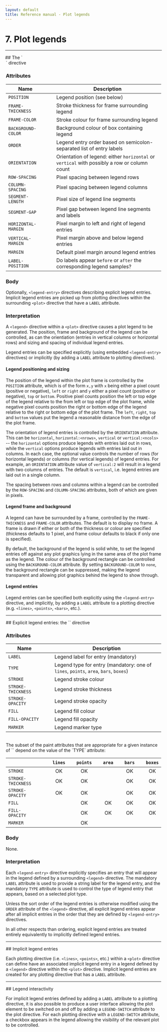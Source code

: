 ```yaml
---
layout: default
title: Reference manual - Plot legends
---
```


# 7. Plot legends

<hr>
## The `<legend>` directive

### Attributes

|Name               |&nbsp;&nbsp;&nbsp;|Description|
|-------------------|-|----------------------------|
|`POSITION`         | |Legend position (see below)|
|`FRAME-THICKNESS`  | |Stroke thickness for frame surrounding legend|
|`FRAME-COLOR`      | |Stroke colour for frame surrounding legend|
|`BACKGROUND-COLOR` | |Background colour of box containing legend|
|`ORDER`            | |Legend entry order based on semicolon-separated list of entry labels|
|`ORIENTATION`      | |Orientation of legend: either `horizontal` or `vertical` with possibly a row or column count|
|`ROW-SPACING`      | |Pixel spacing between legend rows|
|`COLUMN-SPACING`   | |Pixel spacing between legend columns|
|`SEGMENT-LENGTH`   | |Pixel size of legend line segments|
|`SEGMENT-GAP`      | |Pixel gap between legend line segments and labels|
|`HORIZONTAL-MARGIN`| |Pixel margin to left and right of legend entries|
|`VERTICAL-MARGIN`  | |Pixel margin above and below legend entries|
|`MARGIN`           | |Default pixel margin around legend entries|
|`LABEL-POSITION`   | |Do labels appear `before` or `after` the corresponding legend samples?|

### Body

Optionally, `<legend-entry>` directives describing explicit legend
entries.  Implicit legend entries are picked up from plotting
directives within the surrounding `<plot>` directive that have a
`LABEL` attribute.

### Interpretation

A `<legend>` directive within a `<plot>` directive causes a plot legend
to be generated.  The position, frame and background of the legend can
be controlled, as can the orientiation (entries in vertical columns or
horizontal rows) and sizing and spacing of individual legend entries.

Legend entries can be specified explicitly (using embedded
`<legend-entry>` directives) or implicitly (by adding a `LABEL`
attribute to plotting directives).

#### Legend positioning and sizing

The position of the legend within the plot frame is controlled by the
`POSITION` attribute, which is of the form `x,y` with `x` being either
a pixel count (positive or negative), `left` or `right` and `y` either
a pixel count (positive or negative), `top` or `bottom`.  Positive
pixel counts position the left or top edge of the legend relative to
the from left or top edge of the plot frame, while negative pixel
counts position the right or bottom edge of the legend relative to the
right or bottom edge of the plot frame.  The `left`, `right`, `top`
and `bottom` values put the legend a reasonable distance from the edge
of the plot frame.

The orientation of legend entries is controlled by the `ORIENTATION`
attribute.  This can be `horizontal`, `horizontal:<nrows>`, `vertical`
or `vertical:<ncols>` -- the `horizontal` options produce legends with
entries laid out in rows, while the `vertical` options produce legends
with entries laid out in columns.  In each case, the optional value
controls the number of rows (for horizontal legends) or columns (for
vertical legends) of legend entries.  For example, an `ORIENTATION`
attribute value of `vertical:2` will result in a legend with two
columns of entries.  The default is `vertical`, i.e. legend entries
are laid out in a single column.

The spacing between rows and columns within a legend can be controlled
by the `ROW-SPACING` and `COLUMN-SPACING` attributes, both of which
are given in pixels.

#### Legend frame and background

A legend can have be surrounded by a frame, controlled by the
`FRAME-THICKNESS` and `FRAME-COLOR` attributes.  The default is to
display no frame.  A frame is drawn if either or both of the thickness
or colour are specified (thickness defaults to 1 pixel, and frame
colour defaults to black if only one is specified).

By default, the background of the legend is solid white, to set the
legend entries off against any plot graphics lying in the same area of
the plot frame as the legend.  The colour of the background rectangle
can be controlled using the `BACKGROUND-COLOR` attribute.  By setting
`BACKGROUND-COLOR` to `none`, the background rectangle can be
suppressed, making the legend transparent and allowing plot graphics
behind the legend to show through.

#### Legend entries

Legend entries can be specified both explicitly using the
`<legend-entry>` directive, and implicitly, by adding a `LABEL`
attribute to a plotting directive (e.g. `<lines>`, `<points>`,
`<bars>`, etc.).

<hr>
## Explicit legend entries: the `<legend-entry>` directive

### Attributes

|Name              |&nbsp;&nbsp;&nbsp;|Description|
|------------------|-|----------------------------|
|`LABEL`           | |Legend label for entry (mandatory)|
|`TYPE`            | |Legend type for entry (mandatory: one of `lines`, `points`, `area`, `bars`, `boxes`)|
|`STROKE`          | |Legend stroke colour|
|`STROKE-THICKNESS`| |Legend stroke thickness|
|`STROKE-OPACITY`  | |Legend stroke opacity|
|`FILL`            | |Legend fill colour|
|`FILL-OPACITY`    | |Legend fill opacity|
|`MARKER`          | |Legend marker type|

<br>
The subset of the paint attributes that are appropriate for a given
instance of `<legend-entry>` depend on the value of the `TYPE`
attribute:

| |&nbsp;&nbsp;&nbsp;|`lines`|&nbsp;|`points`|&nbsp;|`area`|&nbsp;|`bars`|&nbsp;|`boxes`|
|------------------|-|:--:|-|:--:|-|:--:|-|:--:|-|:--:|
|`STROKE`          | | OK | | OK | |    | | OK | | OK |
|`STROKE-THICKNESS`| | OK | | OK | |    | | OK | | OK |
|`STROKE-OPACITY`  | | OK | | OK | |    | | OK | | OK |
|`FILL`            | |    | | OK | | OK | | OK | | OK |
|`FILL-OPACITY`    | |    | | OK | | OK | | OK | | OK |
|`MARKER`          | |    | | OK | |    | |    | |    |


### Body

None.

### Interpretation

Each `<legend-entry>` directive explicitly specifies an entry that
will appear in the legend defined by a surrounding `<legend>`
directive.  The mandatory `LABEL` attribute is used to provide a
string label for the legend entry, and the mandatory `TYPE` attribute
is used to control the type of legend entry that appears, based on a
selected plot type.

Unless the sort order of the legend entries is otherwise modified
using the `ORDER` attribute of the `<legend>` directive, all explicit
legend entries appear after all implicit entries in the order that
they are defined by `<legend-entry>` directives.

In all other respects than ordering, explicit legend entries are
treated entirely equivalently to implicitly defined legend entries.


<hr>
## Implicit legend entries

Each plotting directive (i.e. `<lines>`, `<points>`, etc.) within a
`<plot>` directive can define have an associated implicit legend entry
in a legend defined by a `<legend>` directive within the `<plot>`
directive.  Implicit legend entries are created for any plotting
directive that has a `LABEL` attribute.


<hr>
## Legend interactivity

For implicit legend entries defined by adding a `LABEL` attribute to a
plotting directive, it is also possible to produce a user interface
allowing the plot element to be switched on and off by adding a
`LEGEND-SWITCH` attribute to the plot directive.  For each plotting
directive with a `LEGEND-SWITCH` attribute, a checkbox appears in the
legend allowing the visibility of the relevant plot to be controlled.
